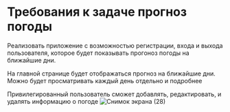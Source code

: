 # Требования к задаче прогноз погоды

Реализовать приложение с возможностью регистрации, входа и выхода пользователя, которое будет показывать прогоноз погоды на ближайшие дни.

На главной странице будет отображаться прогноз на ближайшие дни. Можно будет просматривать каждый день отдельно и подробнее

Привилегированный пользователь сможет добавлять, редактировать, и удалять информацию о погоде
![Снимок экрана (28)](https://user-images.githubusercontent.com/89920118/201358180-798d714a-1aad-4b75-a02a-59dddb13eb1e.png)
